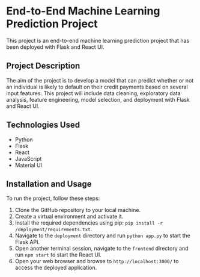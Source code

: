 # End-to-End Machine Learning Prediction Project

This project is an end-to-end machine learning prediction project that has been deployed with Flask and React UI.

## Project Description 

The aim of the project is to develop a model that can predict whether or not an individual is likely to default on their credit payments based on several input features. This project will include data cleaning, exploratory data analysis, feature engineering, model selection, and deployment with Flask and React UI.

## Technologies Used

- Python
- Flask
- React
- JavaScript
- Material UI

## Installation and Usage

To run the project, follow these steps:

1. Clone the GitHub repository to your local machine.
2. Create a virtual environment and activate it.
3. Install the required dependencies using pip: `pip install -r /deployment/requirements.txt`.
4. Navigate to the `deployment` directory and run `python app.py` to start the Flask API.
5. Open another terminal session, navigate to the `frontend` directory and run `npm start` to start the React UI.
6. Open your web browser and browse to `http://localhost:3000/` to access the deployed application.

